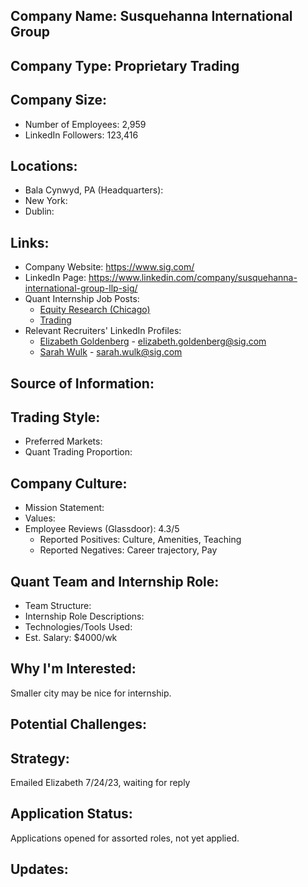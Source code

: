 ## Company Name: Susquehanna International Group

## Company Type: Proprietary Trading

## Company Size:
- Number of Employees: 2,959
- LinkedIn Followers: 123,416

## Locations:
- Bala Cynwyd, PA (Headquarters): 
- New York: 
- Dublin: 

## Links:
- Company Website: https://www.sig.com/
- LinkedIn Page: https://www.linkedin.com/company/susquehanna-international-group-llp-sig/
- Quant Internship Job Posts: 
  - [Equity Research (Chicago)](https://careers.sig.com/job/7285/Equity-Research-Intern-Chicago)
  - [Trading](https://careers.sig.com/job/7300/Trading-Intern-Philadelphia-Area)
- Relevant Recruiters' LinkedIn Profiles: 
  - [Elizabeth Goldenberg](https://www.linkedin.com/in/egoldenberg9/) - elizabeth.goldenberg@sig.com
  - [Sarah Wulk](https://www.linkedin.com/in/sarahwulk/) - sarah.wulk@sig.com

## Source of Information:

## Trading Style:
- Preferred Markets: 
- Quant Trading Proportion: 

## Company Culture:
- Mission Statement: 
- Values: 
- Employee Reviews (Glassdoor): 4.3/5
  - Reported Positives: Culture, Amenities, Teaching
  - Reported Negatives: Career trajectory, Pay

## Quant Team and Internship Role:
- Team Structure: 
- Internship Role Descriptions: 
- Technologies/Tools Used: 
- Est. Salary: $4000/wk

## Why I'm Interested:
Smaller city may be nice for internship.

## Potential Challenges: 

## Strategy:
Emailed Elizabeth 7/24/23, waiting for reply

## Application Status:
Applications opened for assorted roles, not yet applied.

## Updates:
